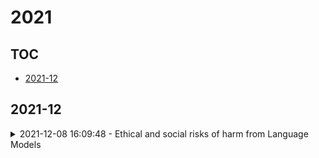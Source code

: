 # 2021

## TOC

- [2021-12](#2021-12)

## 2021-12

<details>

<summary>2021-12-08 16:09:48 - Ethical and social risks of harm from Language Models</summary>

- *Laura Weidinger, John Mellor, Maribeth Rauh, Conor Griffin, Jonathan Uesato, Po-Sen Huang, Myra Cheng, Mia Glaese, Borja Balle, Atoosa Kasirzadeh, Zac Kenton, Sasha Brown, Will Hawkins, Tom Stepleton, Courtney Biles, Abeba Birhane, Julia Haas, Laura Rimell, Lisa Anne Hendricks, William Isaac, Sean Legassick, Geoffrey Irving, Iason Gabriel*

- `2112.04359v1` - [abs](http://arxiv.org/abs/2112.04359v1) - [pdf](http://arxiv.org/pdf/2112.04359v1)

> This paper aims to help structure the risk landscape associated with large-scale Language Models (LMs). In order to foster advances in responsible innovation, an in-depth understanding of the potential risks posed by these models is needed. A wide range of established and anticipated risks are analysed in detail, drawing on multidisciplinary expertise and literature from computer science, linguistics, and social sciences.   We outline six specific risk areas: I. Discrimination, Exclusion and Toxicity, II. Information Hazards, III. Misinformation Harms, V. Malicious Uses, V. Human-Computer Interaction Harms, VI. Automation, Access, and Environmental Harms. The first area concerns the perpetuation of stereotypes, unfair discrimination, exclusionary norms, toxic language, and lower performance by social group for LMs. The second focuses on risks from private data leaks or LMs correctly inferring sensitive information. The third addresses risks arising from poor, false or misleading information including in sensitive domains, and knock-on risks such as the erosion of trust in shared information. The fourth considers risks from actors who try to use LMs to cause harm. The fifth focuses on risks specific to LLMs used to underpin conversational agents that interact with human users, including unsafe use, manipulation or deception. The sixth discusses the risk of environmental harm, job automation, and other challenges that may have a disparate effect on different social groups or communities.   In total, we review 21 risks in-depth. We discuss the points of origin of different risks and point to potential mitigation approaches. Lastly, we discuss organisational responsibilities in implementing mitigations, and the role of collaboration and participation. We highlight directions for further research, particularly on expanding the toolkit for assessing and evaluating the outlined risks in LMs.

</details>

